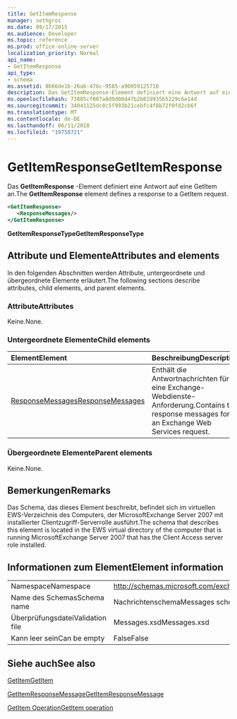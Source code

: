 ```yaml
---
title: GetItemResponse
manager: sethgros
ms.date: 09/17/2015
ms.audience: Developer
ms.topic: reference
ms.prod: office-online-server
localization_priority: Normal
api_name:
- GetItemResponse
api_type:
- schema
ms.assetid: 8b66de1b-26a6-476c-9585-a96059125716
description: Das GetItemResponse-Element definiert eine Antwort auf eine GetItem an.
ms.openlocfilehash: 73805cf007a8d9d00d47b2b819935b5229c6e14d
ms.sourcegitcommit: 34041125dc8c5f993b21cebfc4f8b72f0fd2cb6f
ms.translationtype: MT
ms.contentlocale: de-DE
ms.lasthandoff: 06/11/2018
ms.locfileid: "19758721"
---
```

# <a name="getitemresponse"></a><span data-ttu-id="45fc4-103">GetItemResponse</span><span class="sxs-lookup"><span data-stu-id="45fc4-103">GetItemResponse</span></span>

<span data-ttu-id="45fc4-104">Das **GetItemResponse** -Element definiert eine Antwort auf eine GetItem an.</span><span class="sxs-lookup"><span data-stu-id="45fc4-104">The **GetItemResponse** element defines a response to a GetItem request.</span></span> 
  
```xml
<GetItemResponse>
   <ResponseMessages/>
</GetItemResponse>
```

 <span data-ttu-id="45fc4-105">**GetItemResponseType**</span><span class="sxs-lookup"><span data-stu-id="45fc4-105">**GetItemResponseType**</span></span>
## <a name="attributes-and-elements"></a><span data-ttu-id="45fc4-106">Attribute und Elemente</span><span class="sxs-lookup"><span data-stu-id="45fc4-106">Attributes and elements</span></span>

<span data-ttu-id="45fc4-107">In den folgenden Abschnitten werden Attribute, untergeordnete und übergeordnete Elemente erläutert.</span><span class="sxs-lookup"><span data-stu-id="45fc4-107">The following sections describe attributes, child elements, and parent elements.</span></span>
  
### <a name="attributes"></a><span data-ttu-id="45fc4-108">Attribute</span><span class="sxs-lookup"><span data-stu-id="45fc4-108">Attributes</span></span>

<span data-ttu-id="45fc4-109">Keine.</span><span class="sxs-lookup"><span data-stu-id="45fc4-109">None.</span></span>
  
### <a name="child-elements"></a><span data-ttu-id="45fc4-110">Untergeordnete Elemente</span><span class="sxs-lookup"><span data-stu-id="45fc4-110">Child elements</span></span>

|<span data-ttu-id="45fc4-111">**Element**</span><span class="sxs-lookup"><span data-stu-id="45fc4-111">**Element**</span></span>|<span data-ttu-id="45fc4-112">**Beschreibung**</span><span class="sxs-lookup"><span data-stu-id="45fc4-112">**Description**</span></span>|
|:-----|:-----|
|[<span data-ttu-id="45fc4-113">ResponseMessages</span><span class="sxs-lookup"><span data-stu-id="45fc4-113">ResponseMessages</span></span>](responsemessages.md) <br/> |<span data-ttu-id="45fc4-114">Enthält die Antwortnachrichten für eine Exchange-Webdienste-Anforderung.</span><span class="sxs-lookup"><span data-stu-id="45fc4-114">Contains the response messages for an Exchange Web Services request.</span></span>  <br/> |
   
### <a name="parent-elements"></a><span data-ttu-id="45fc4-115">Übergeordnete Elemente</span><span class="sxs-lookup"><span data-stu-id="45fc4-115">Parent elements</span></span>

<span data-ttu-id="45fc4-116">Keine.</span><span class="sxs-lookup"><span data-stu-id="45fc4-116">None.</span></span>
  
## <a name="remarks"></a><span data-ttu-id="45fc4-117">Bemerkungen</span><span class="sxs-lookup"><span data-stu-id="45fc4-117">Remarks</span></span>

<span data-ttu-id="45fc4-118">Das Schema, das dieses Element beschreibt, befindet sich im virtuellen EWS-Verzeichnis des Computers, der MicrosoftExchange Server 2007 mit installierter Clientzugriff-Serverrolle ausführt.</span><span class="sxs-lookup"><span data-stu-id="45fc4-118">The schema that describes this element is located in the EWS virtual directory of the computer that is running MicrosoftExchange Server 2007 that has the Client Access server role installed.</span></span>
  
## <a name="element-information"></a><span data-ttu-id="45fc4-119">Informationen zum Element</span><span class="sxs-lookup"><span data-stu-id="45fc4-119">Element information</span></span>

|||
|:-----|:-----|
|<span data-ttu-id="45fc4-120">Namespace</span><span class="sxs-lookup"><span data-stu-id="45fc4-120">Namespace</span></span>  <br/> |http://schemas.microsoft.com/exchange/services/2006/messages  <br/> |
|<span data-ttu-id="45fc4-121">Name des Schemas</span><span class="sxs-lookup"><span data-stu-id="45fc4-121">Schema name</span></span>  <br/> |<span data-ttu-id="45fc4-122">Nachrichtenschema</span><span class="sxs-lookup"><span data-stu-id="45fc4-122">Messages schema</span></span>  <br/> |
|<span data-ttu-id="45fc4-123">Überprüfungsdatei</span><span class="sxs-lookup"><span data-stu-id="45fc4-123">Validation file</span></span>  <br/> |<span data-ttu-id="45fc4-124">Messages.xsd</span><span class="sxs-lookup"><span data-stu-id="45fc4-124">Messages.xsd</span></span>  <br/> |
|<span data-ttu-id="45fc4-125">Kann leer sein</span><span class="sxs-lookup"><span data-stu-id="45fc4-125">Can be empty</span></span>  <br/> |<span data-ttu-id="45fc4-126">False</span><span class="sxs-lookup"><span data-stu-id="45fc4-126">False</span></span>  <br/> |
   
## <a name="see-also"></a><span data-ttu-id="45fc4-127">Siehe auch</span><span class="sxs-lookup"><span data-stu-id="45fc4-127">See also</span></span>



[<span data-ttu-id="45fc4-128">GetItem</span><span class="sxs-lookup"><span data-stu-id="45fc4-128">GetItem</span></span>](getitem.md)
  
[<span data-ttu-id="45fc4-129">GetItemResponseMessage</span><span class="sxs-lookup"><span data-stu-id="45fc4-129">GetItemResponseMessage</span></span>](getitemresponsemessage.md)
  
[<span data-ttu-id="45fc4-130">GetItem Operation</span><span class="sxs-lookup"><span data-stu-id="45fc4-130">GetItem operation</span></span>](getitem-operation.md)

